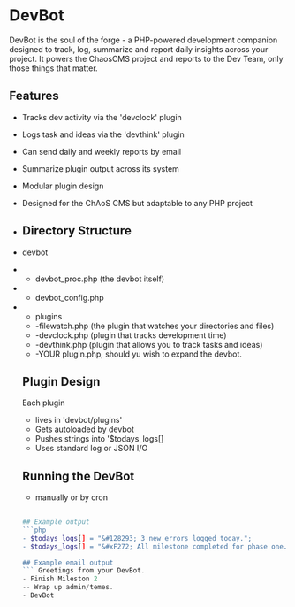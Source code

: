 # DevBot
DevBot is the soul of the forge - a PHP-powered development companion designed to track, log, summarize and report daily insights across your project. It powers the ChaosCMS project and reports to the Dev Team, only those things that matter.

## Features
- Tracks dev activity via the 'devclock' plugin
- Logs task and ideas via the 'devthink' plugin
- Can send daily and weekly reports by email
- Summarize plugin output across its system
- Modular plugin design
- Designed for the ChAoS CMS but adaptable to any PHP project

- ## Directory Structure
- devbot
- - devbot_proc.php (the devbot itself)
- - devbot_config.php
- - plugins
  - -filewatch.php (the plugin that watches your directories and files)
  - -devclock.php (plugin that tracks development time)
  - -devthink.php (plugin that allows you to track tasks and ideas)
  - -YOUR plugin.php, should yu wish to expand the devbot.
 
  ## Plugin Design
  Each plugin
  - lives in 'devbot/plugins'
  - Gets autoloaded by devbot
  - Pushes strings into '$todays_logs[]
  - Uses standard log or JSON I/O
    
  ## Running the DevBot
  - manually or by cron
  ```php devbot/devbot_proc.php
 
  ## Example output
  ```php
  - $todays_logs[] = "&#128293; 3 new errors logged today.";
  - $todays_logs[] = "&#xF272; All milestone completed for phase one.";

  ## Example email output
  ``` Greetings from your DevBot.
  - Finish Mileston 2
  -- Wrap up admin/temes.
  - DevBot
